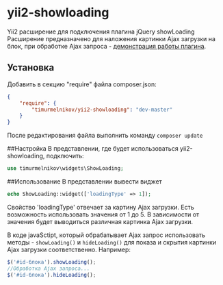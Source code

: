 yii2-showloading
================
Yii2 расширение для подключения плагина jQuery showLoading  
Расширение предназначено для наложения картинки Ajax загрузки на блок, при обработке Ajax запроса - [демонстрация работы плагина](http://codepen.io/jasondavis/pen/fAzcI).

## Установка
Добавить в секцию "require" файла composer.json:
``` json
{
    "require": {
        "timurmelnikov/yii2-showloading": "dev-master"
    }
}
```
После редактирования файла выполнить команду `composer update`

##Настройка
В представлении, где будет использоваться yii2-showloading, подключить:
``` php
use timurmelnikov\widgets\ShowLoading;
```

##Использование
В представлении вывести виджет
``` php
echo ShowLoading::widget(['loadingType' => 1]);
```
Свойство 'loadingType' отвечает за картину Ajax загрузки. Есть возможность использовать значения от 1 до 5. В зависимости от значения будет выводиться различная картинка Ajax загрузки.

В коде javaSctipt, который обрабатывает Ajax запрос использовать методы -  `showLoading()` и `hideLoading()` для показа и скрытия картинки Ajax загрузки соответственно.
Например:
``` js
$('#id-блока').showLoading();
//Обработка Ajax запроса...
$('#id-блока').hideLoading();
```
